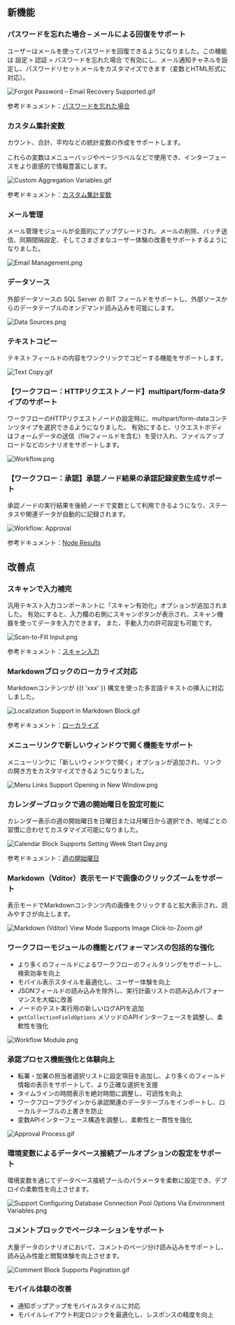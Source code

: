 ## 新機能

### パスワードを忘れた場合 – メールによる回復をサポート

ユーザーはメールを使ってパスワードを回復できるようになりました。この機能は 設定 > 認証 > パスワードを忘れた場合 で有効にし、メール通知チャネルを設定し、パスワードリセットメールをカスタマイズできます（変数とHTML形式に対応）。

![Forgot Password – Email Recovery Supported.gif](https://static-docs.nocobase.com/20250707104631_rec_-ihynhs.gif)

参考ドキュメント：[パスワードを忘れた場合](https://docs-jp.nocobase.com/handbook/auth/user#%E3%83%91%E3%82%B9%E3%83%AF%E3%83%BC%E3%83%89%E3%82%92%E5%BF%98%E3%82%8C%E3%81%9F%E5%A0%B4%E5%90%88)

### カスタム集計変数

カウント、合計、平均などの統計変数の作成をサポートします。

これらの変数はメニューバッジやページラベルなどで使用でき、インターフェースをより直感的で情報豊富にします。

![Custom Aggregation Variables.gif](https://static-docs.nocobase.com/20250707110736_rec_-fzpk98.gif)

参考ドキュメント：[カスタム集計変数](https://docs-jp.nocobase.com/handbook/custom-variables)

### メール管理

メール管理モジュールが全面的にアップグレードされ、メールの削除、バッチ送信、同期間隔設定、そしてさまざまなユーザー体験の改善をサポートするようになりました。

![Email Management.png](https://static-docs.nocobase.com/image-9dyulg.png)

### データソース

外部データソースの SQL Server の BIT フィールドをサポートし、外部ソースからのデータテーブルのオンデマンド読み込みを可能にします。

![Data Sources.png](https://static-docs.nocobase.com/image-rml96b.png)

### テキストコピー

テキストフィールドの内容をワンクリックでコピーする機能をサポートします。

![Text Copy.gif](https://static-docs.nocobase.com/20250707105447_rec_-m25b6x.gif)

### 【ワークフロー：HTTPリクエストノード】multipart/form-dataタイプのサポート

ワークフローのHTTPリクエストノードの設定時に、multipart/form-dataコンテンツタイプを選択できるようになりました。
有効にすると、リクエストボディはフォームデータの送信（fileフィールドを含む）を受け入れ、ファイルアップロードなどのシナリオをサポートします。

![Workflow.png](https://static-docs.nocobase.com/image-gutu74.png)

### 【ワークフロー：承認】承認ノード結果の承認記録変数生成サポート

承認ノードの実行結果を後続ノードで変数として利用できるようになり、ステータスや関連データが自動的に記録されます。

![Workflow: Approval](https://static-docs.nocobase.com/20250614095052.png)

参考ドキュメント：[Node Results](https://docs.nocobase.com/handbook/workflow-approval/node#node-results)

## 改善点

### スキャンで入力補完

汎用テキスト入力コンポーネントに「スキャン有効化」オプションが追加されました。
有効にすると、入力欄の右側にスキャンボタンが表示され、スキャン機器を使ってデータを入力できます。
また、手動入力の許可設定も可能です。

![Scan-to-Fill Input.png](https://static-docs.nocobase.com/image-u7gfro.png)

参考ドキュメント：[スキャン入力](https://docs-cn.nocobase.com/handbook/ui/fields/field-settings/enable-scan)

### Markdownブロックのローカライズ対応

Markdownコンテンツが {{t 'xxx' }} 構文を使った多言語テキストの挿入に対応しました。

![Localization Support in Markdown Block.gif](https://static-docs.nocobase.com/20250707132207_rec_-a1fu68.gif)

参考ドキュメント：[ローカライズ](https://docs.nocobase.com/handbook/ui/blocks/other-blocks/markdown#localization)

### メニューリンクで新しいウィンドウで開く機能をサポート

メニューリンクに「新しいウィンドウで開く」オプションが追加され、リンクの開き方をカスタマイズできるようになりました。

![Menu Links Support Opening in New Window.png](https://static-docs.nocobase.com/image-x0qfsq.png)

### カレンダーブロックで週の開始曜日を設定可能に

カレンダー表示の週の開始曜日を日曜日または月曜日から選択でき、地域ごとの習慣に合わせてカスタマイズ可能になりました。

![Calendar Block Supports Setting Week Start Day.png](https://static-docs.nocobase.com/image-uu5ubi.png)

参考ドキュメント：[週の開始曜日](https://docs-jp.nocobase.com/handbook/calendar#week-start-day)

### Markdown（Vditor）表示モードで画像のクリックズームをサポート

表示モードでMarkdownコンテンツ内の画像をクリックすると拡大表示され、読みやすさが向上します。

![Markdown (Vditor) View Mode Supports Image Click-to-Zoom.gif](https://static-docs.nocobase.com/20250707134351_rec_-zd0mvw.gif)

### ワークフローモジュールの機能とパフォーマンスの包括的な強化

- より多くのフィールドによるワークフローのフィルタリングをサポートし、検索効率を向上
- モバイル表示スタイルを最適化し、ユーザー体験を向上
- JSONフィールドの読み込みを除外し、実行計画リストの読み込みパフォーマンスを大幅に改善
- ノードのテスト実行用の新しいログAPIを追加
- `getCollectionFieldOptions` メソッドのAPIインターフェースを調整し、柔軟性を強化

![Workflow Module.png](https://static-docs.nocobase.com/image-5b3byb.png)

### 承認プロセス機能強化と体験向上

- 転署・加署の担当者選択リストに設定項目を追加し、より多くのフィールド情報の表示をサポートして、より正確な選択を支援
- タイムラインの時間表示を絶対時間に調整し、可読性を向上
- ワークフロープラグインから承認関連のデータテーブルをインポートし、ローカルテーブルの上書きを防止
- 変数APIインターフェース構造を調整し、柔軟性と一貫性を強化

![Approval Process.gif](https://static-docs.nocobase.com/20250707141716_rec_-v2nc4q.gif)

### 環境変数によるデータベース接続プールオプションの設定をサポート

環境変数を通じてデータベース接続プールのパラメータを柔軟に設定でき、デプロイの柔軟性を向上させます。

![Support Configuring Database Connection Pool Options Via Environment Variables.png](https://static-docs.nocobase.com/image-tz87as.png)

### コメントブロックでページネーションをサポート

大量データのシナリオにおいて、コメントのページ分け読み込みをサポートし、読み込み性能と閲覧体験を向上させます。

![Comment Block Supports Pagination.gif](https://static-docs.nocobase.com/20250707155143_rec_-ch7qvy.gif)

### モバイル体験の改善

- 通知ポップアップをモバイルスタイルに対応
- モバイルレイアウト判定ロジックを最適化し、レスポンスの精度を向上
